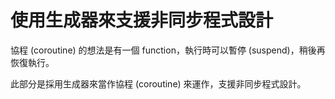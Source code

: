 # 使用生成器來支援非同步程式設計

協程 (coroutine) 的想法是有一個 function，執行時可以暫停 (suspend)，稍後再恢復執行。

此部分是採用生成器來當作協程 (coroutine) 來運作，支援非同步程式設計。


